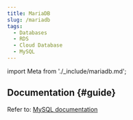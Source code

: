 ```yaml
---
title: MariaDB
slug: /mariadb
tags:
  - Databases
  - RDS 
  - Cloud Database
  - MySQL
---
```


import Meta from './_include/mariadb.md';

<Meta name="meta" />

## Documentation {#guide}

Refer to: [MySQL documentation](./mysql)
